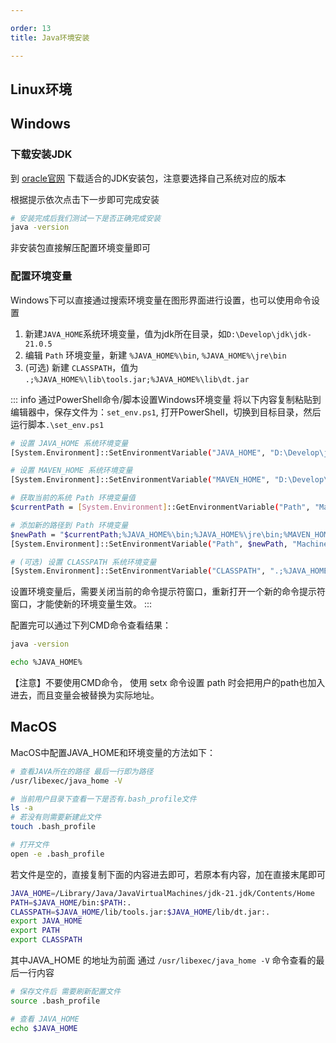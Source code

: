 ```yaml
--- 

order: 13
title: Java环境安装

---
```


## Linux环境





## Windows

### 下载安装JDK

到 [oracle官网](https://www.oracle.com/java/technologies/downloads/) 下载适合的JDK安装包，注意要选择自己系统对应的版本


根据提示依次点击下一步即可完成安装

```bash
# 安装完成后我们测试一下是否正确完成安装
java -version
```

非安装包直接解压配置环境变量即可


### 配置环境变量

Windows下可以直接通过搜索环境变量在图形界面进行设置，也可以使用命令设置

1. 新建`JAVA_HOME`系统环境变量，值为jdk所在目录，如`D:\Develop\jdk\jdk-21.0.5`
2. 编辑 `Path` 环境变量，新建 `%JAVA_HOME%\bin`, `%JAVA_HOME%\jre\bin`
3. (可选) 新建 `CLASSPATH`，值为 `.;%JAVA_HOME%\lib\tools.jar;%JAVA_HOME%\lib\dt.jar`


::: info 通过PowerShell命令/脚本设置Windows环境变量
将以下内容复制粘贴到编辑器中，保存文件为：`set_env.ps1`, 打开PowerShell，切换到目标目录，然后运行脚本`.\set_env.ps1`
```bash
# 设置 JAVA_HOME 系统环境变量
[System.Environment]::SetEnvironmentVariable("JAVA_HOME", "D:\Develop\jdk\jdk-21.0.5", "Machine")

# 设置 MAVEN_HOME 系统环境变量
[System.Environment]::SetEnvironmentVariable("MAVEN_HOME", "D:\Develop\maven\apache-maven-3.8.8", "Machine")

# 获取当前的系统 Path 环境变量值
$currentPath = [System.Environment]::GetEnvironmentVariable("Path", "Machine")

# 添加新的路径到 Path 环境变量
$newPath = "$currentPath;%JAVA_HOME%\bin;%JAVA_HOME%\jre\bin;%MAVEN_HOME%\bin"
[System.Environment]::SetEnvironmentVariable("Path", $newPath, "Machine")

# (可选) 设置 CLASSPATH 系统环境变量
[System.Environment]::SetEnvironmentVariable("CLASSPATH", ".;%JAVA_HOME%\lib\tools.jar;%JAVA_HOME%\lib\dt.jar", "Machine")
```
设置环境变量后，需要关闭当前的命令提示符窗口，重新打开一个新的命令提示符窗口，才能使新的环境变量生效。
:::


配置完可以通过下列CMD命令查看结果：
```bash
java -version

echo %JAVA_HOME%
```

【注意】不要使用CMD命令， 使用 setx 命令设置 path 时会把用户的path也加入进去，而且变量会被替换为实际地址。


## MacOS

MacOS中配置JAVA_HOME和环境变量的方法如下：

```bash
# 查看JAVA所在的路径 最后一行即为路径
/usr/libexec/java_home -V

# 当前用户目录下查看一下是否有.bash_profile文件
ls -a
# 若没有则需要新建此文件
touch .bash_profile

# 打开文件
open -e .bash_profile
```

若文件是空的，直接复制下面的内容进去即可，若原本有内容，加在直接末尾即可

```bash
JAVA_HOME=/Library/Java/JavaVirtualMachines/jdk-21.jdk/Contents/Home
PATH=$JAVA_HOME/bin:$PATH:.
CLASSPATH=$JAVA_HOME/lib/tools.jar:$JAVA_HOME/lib/dt.jar:.
export JAVA_HOME
export PATH
export CLASSPATH
```
其中JAVA_HOME 的地址为前面 通过 `/usr/libexec/java_home -V` 命令查看的最后一行内容

```bash
# 保存文件后 需要刷新配置文件
source .bash_profile

# 查看 JAVA_HOME
echo $JAVA_HOME
```


